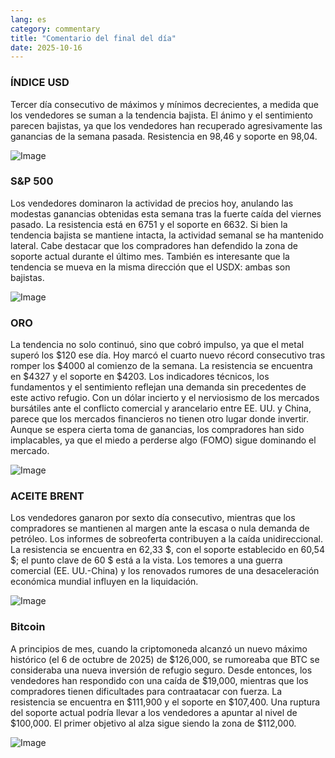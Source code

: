 ```yaml
---
lang: es
category: commentary
title: "Comentario del final del día"
date: 2025-10-16
---
```


### ÍNDICE USD

Tercer día consecutivo de máximos y mínimos decrecientes, a medida que los vendedores se suman a la tendencia bajista. El ánimo y el sentimiento parecen bajistas, ya que los vendedores han recuperado agresivamente las ganancias de la semana pasada. Resistencia en 98,46 y soporte en 98,04.

![Image](https://markleighedu.github.io/img/Oct-2025/16-Oct-2025/usdindex.jpg)

### S&P 500

Los vendedores dominaron la actividad de precios hoy, anulando las modestas ganancias obtenidas esta semana tras la fuerte caída del viernes pasado. La resistencia está en 6751 y el soporte en 6632. Si bien la tendencia bajista se mantiene intacta, la actividad semanal se ha mantenido lateral. Cabe destacar que los compradores han defendido la zona de soporte actual durante el último mes. También es interesante que la tendencia se mueva en la misma dirección que el USDX: ambas son bajistas.

![Image](https://markleighedu.github.io/img/Oct-2025/16-Oct-2025/sp500.jpg)

### ORO

La tendencia no solo continuó, sino que cobró impulso, ya que el metal superó los $120 ese día. Hoy marcó el cuarto nuevo récord consecutivo tras romper los $4000 al comienzo de la semana. La resistencia se encuentra en $4327 y el soporte en $4203. Los indicadores técnicos, los fundamentos y el sentimiento reflejan una demanda sin precedentes de este activo refugio. Con un dólar incierto y el nerviosismo de los mercados bursátiles ante el conflicto comercial y arancelario entre EE. UU. y China, parece que los mercados financieros no tienen otro lugar donde invertir. Aunque se espera cierta toma de ganancias, los compradores han sido implacables, ya que el miedo a perderse algo (FOMO) sigue dominando el mercado.

![Image](https://markleighedu.github.io/img/Oct-2025/16-Oct-2025/gold.jpg)

### ACEITE BRENT

Los vendedores ganaron por sexto día consecutivo, mientras que los compradores se mantienen al margen ante la escasa o nula demanda de petróleo. Los informes de sobreoferta contribuyen a la caída unidireccional. La resistencia se encuentra en 62,33 $, con el soporte establecido en 60,54 $; el punto clave de 60 $ está a la vista. Los temores a una guerra comercial (EE. UU.-China) y los renovados rumores de una desaceleración económica mundial influyen en la liquidación.

![Image](https://markleighedu.github.io/img/Oct-2025/16-Oct-2025/brentoil.jpg)

### Bitcoin

A principios de mes, cuando la criptomoneda alcanzó un nuevo máximo histórico (el 6 de octubre de 2025) de $126,000, se rumoreaba que BTC se consideraba una nueva inversión de refugio seguro. Desde entonces, los vendedores han respondido con una caída de $19,000, mientras que los compradores tienen dificultades para contraatacar con fuerza. La resistencia se encuentra en $111,900 y el soporte en $107,400. Una ruptura del soporte actual podría llevar a los vendedores a apuntar al nivel de $100,000. El primer objetivo al alza sigue siendo la zona de $112,000.

![Image](https://markleighedu.github.io/img/Oct-2025/16-Oct-2025/bitcoin.jpg)


